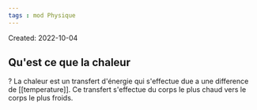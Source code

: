 ```yaml
---
tags : mod Physique
---
```

Created: 2022-10-04

## Qu'est ce que la chaleur
?
La chaleur est un transfert d'énergie qui s'effectue due a une difference de [[temperature]]. Ce transfert s'effectue du corps le plus chaud vers le corps le plus froids.
<!--SR:!2023-11-18,2,250-->

